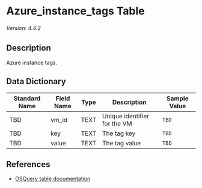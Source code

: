 # Azure_instance_tags Table
###### Version: 4.4.2

## Description
Azure instance tags.

## Data Dictionary
|Standard Name|Field Name|Type|Description|Sample Value|
|---|---|---|---|---|
|TBD|vm_id|TEXT|Unique identifier for the VM|`TBD`|
|TBD|key|TEXT|The tag key|`TBD`|
|TBD|value|TEXT|The tag value|`TBD`|

## References
* [OSQuery table documentation](https://osquery.io/schema/current#azure_instance_tags)
